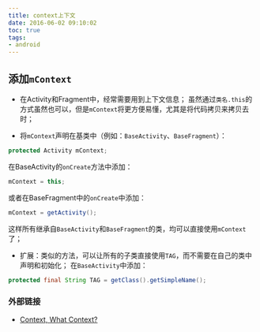 ```yaml
---
title: context上下文
date: 2016-06-02 09:10:02
toc: true
tags:
- android
---
```


## 添加`mContext`
- 在Activity和Fragment中，经常需要用到上下文信息；
虽然通过`类名.this`的方式虽然也可以，但是`mContext`将更方便易懂，尤其是将代码拷贝来拷贝去时；

- 将`mContext`声明在基类中（例如：`BaseActivity`、`BaseFragment`）：
``` java
protected Activity mContext;
```

在BaseActivity的`onCreate`方法中添加：
``` java
mContext = this;
```

或者在BaseFragment中的`onCreate`中添加：
``` java
mContext = getActivity();
```
这样所有继承自`BaseActivity`和`BaseFragment`的类，均可以直接使用`mContext`了；

- 扩展：类似的方法，可以让所有的子类直接使用`TAG`，而不需要在自己的类中声明和初始化；
在`BaseActivity`中添加：
``` java
protected final String TAG = getClass().getSimpleName();
```

### 外部链接
- [Context, What Context?](https://possiblemobile.com/2013/06/context/)

